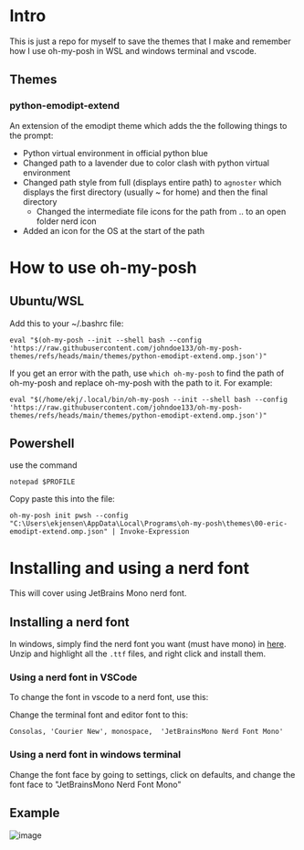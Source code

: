 # Intro
This is just a repo for myself to save the themes that I make and remember how I use oh-my-posh in WSL and windows terminal and vscode. 

## Themes

### python-emodipt-extend
An extension of the emodipt theme which adds the the following things to the prompt:
- Python virtual environment in official python blue
- Changed path to a lavender due to color clash with python virtual environment
- Changed path style from full (displays entire path) to `agnoster` which displays the first directory (usually ~ for home) and then the final directory
  - Changed the intermediate file icons for the path from .. to an open folder nerd icon
- Added an icon for the OS at the start of the path

# How to use oh-my-posh
## Ubuntu/WSL
Add this to your ~/.bashrc file:
```
eval "$(oh-my-posh --init --shell bash --config 'https://raw.githubusercontent.com/johndoe133/oh-my-posh-themes/refs/heads/main/themes/python-emodipt-extend.omp.json')"
```

If you get an error with the path, use `which oh-my-posh` to find the path of oh-my-posh and replace oh-my-posh with the path to it. For example:

```
eval "$(/home/ekj/.local/bin/oh-my-posh --init --shell bash --config 'https://raw.githubusercontent.com/johndoe133/oh-my-posh-themes/refs/heads/main/themes/python-emodipt-extend.omp.json')"
```

## Powershell
use the command 

```
notepad $PROFILE
```

Copy paste this into the file:
```
oh-my-posh init pwsh --config "C:\Users\ekjensen\AppData\Local\Programs\oh-my-posh\themes\00-eric-emodipt-extend.omp.json" | Invoke-Expression
```

# Installing and using a nerd font
This will cover using JetBrains Mono nerd font. 

## Installing a nerd font
In windows, simply find the nerd font you want (must have mono) in [here](https://www.nerdfonts.com/font-downloads). Unzip and highlight all the `.ttf` files, and right click and install them. 

### Using a nerd font in VSCode
To change the font in vscode to a nerd font, use this:

Change the terminal font and editor font to this: 

```
Consolas, 'Courier New', monospace,  'JetBrainsMono Nerd Font Mono'
```

### Using a nerd font in windows terminal
Change the font face by going to settings, click on defaults, and change the font face to "JetBrainsMono Nerd Font Mono"

## Example
![image](https://github.com/user-attachments/assets/a4dce585-a27d-4ff2-9b02-2b1718c04836)


